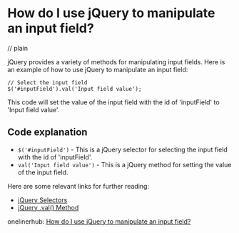 # How do I use jQuery to manipulate an input field?
// plain

jQuery provides a variety of methods for manipulating input fields. Here is an example of how to use jQuery to manipulate an input field:

```
// Select the input field
$('#inputField').val('Input field value');
```
This code will set the value of the input field with the id of 'inputField' to 'Input field value'.

## Code explanation

* `$('#inputField')` - This is a jQuery selector for selecting the input field with the id of 'inputField'.
* `val('Input field value')` - This is a jQuery method for setting the value of the input field.

Here are some relevant links for further reading:
* [jQuery Selectors](https://api.jquery.com/category/selectors/)
* [jQuery .val() Method](https://api.jquery.com/val/)

onelinerhub: [How do I use jQuery to manipulate an input field?](https://onelinerhub.com/jquery/how-do-i-use-jquery-to-manipulate-an-input-field)